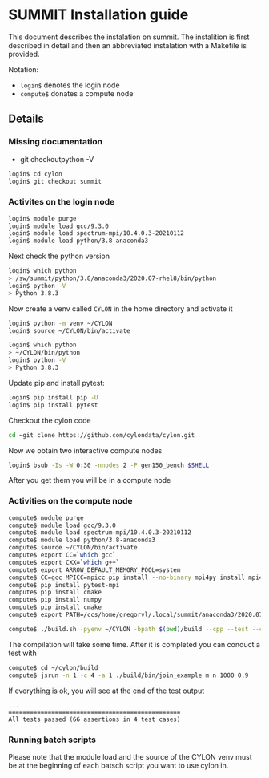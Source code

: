 # SUMMIT Installation guide

This document describes the instalation on summit. 
The instalition is first described in detail and then an abbreviated 
instalation with a Makefile is provided.

Notation:

* `login$` denotes the login node
* `compute$` donates a compute node

## Details

### Missing documentation

* git checkoutpython -V

```bash
login$ cd cylon
login$ git checkout summit
```

### Activites on the login node

```bash
login$ module purge
login$ module load gcc/9.3.0
login$ module load spectrum-mpi/10.4.0.3-20210112
login$ module load python/3.8-anaconda3
```

Next check the python version 

```bash
login$ which python
> /sw/summit/python/3.8/anaconda3/2020.07-rhel8/bin/python
login$ python -V
> Python 3.8.3
```

Now create a venv called `CYLON` in the home directory and activate it

```bash
login$ python -m venv ~/CYLON
login$ source ~/CYLON/bin/activate
```

```bash
login$ which python
> ~/CYLON/bin/python
login$ python -V
> Python 3.8.3
```

Update pip and install pytest:

```bash
login$ pip install pip -U
login$ pip install pytest
```

Checkout the cylon code

```bash
cd ~git clone https://github.com/cylondata/cylon.git
```

Now we obtain two interactive compute nodes

```bash
login$ bsub -Is -W 0:30 -nnodes 2 -P gen150_bench $SHELL
```

After you get them you will be in a compute node

### Activities on the compute node

```bash
compute$ module purge
compute$ module load gcc/9.3.0
compute$ module load spectrum-mpi/10.4.0.3-20210112
compute$ module load python/3.8-anaconda3
compute$ source ~/CYLON/bin/activate
compute$ export CC=`which gcc`
compute$ export CXX=`which g++`
compute$ export ARROW_DEFAULT_MEMORY_POOL=system
compute$ CC=gcc MPICC=mpicc pip install --no-binary mpi4py install mpi4py
compute$ pip install pytest-mpi
compute$ pip install cmake
compute$ pip install numpy
compute$ pip install cmake
compute$ export PATH=/ccs/home/gregorvl/.local/summit/anaconda3/2020.07/3.8/bin:$PATH

compute$ ./build.sh -pyenv ~/CYLON -bpath $(pwd)/build --cpp --test --cmake-flags "-DMPI_C_COMPILER=$(which mpicc) -DMPI_CXX_COMPILER=$(which mpicxx)" -j 4
```

The compilation will take some time. After it is completed you can conduct a test with

```bash
compute$ cd ~/cylon/build
compute$ jsrun -n 1 -c 4 -a 1 ./build/bin/join_example m n 1000 0.9
```

If everything is ok, you will see at the end of the test output

```
...
================================================
All tests passed (66 assertions in 4 test cases)
```


### Running batch scripts

Please note that the module load and the source of the CYLON venv must be at the beginning of each batsch script you want to use cylon in.
